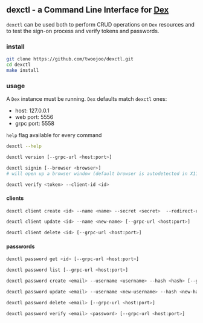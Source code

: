 ## dexctl - a Command Line Interface for [Dex](https://dexidp.io/)

`dexctl` can be used both to perform CRUD operations on `Dex` resources and to test the sign-on process and verify tokens and passwords.

### install

```bash
git clone https://github.com/twoojoo/dexctl.git
cd dexctl
make install
```

### usage

A `Dex` instance must be running. `Dex` defaults match `dexctl` ones:

- host: 127.0.0.1
- web port: 5556
- grpc port: 5558

`help` flag available for every command
```bash
dexctl --help
```

```bash
dexctl version [--grpc-url <host:port>]
```

```bash
dexctl signin [--browser <browser>]
# will open up a browser window (default browser is autodetected in X11)
```

```bash
dexctl verify <token> --client-id <id>
```

#### clients

```bash
dexctl client create <id> --name <name> --secret <secret>  --redirect-uris <uri1,uri2...> [--grpc-url <host:port>]
```

```bash
dexctl client update <id> --name <new-name> [--grpc-url <host:port>]
```

```bash
dexctl client delete <id> [--grpc-url <host:port>]
```

#### passwords

```bash
dexctl password get <id> [--grpc-url <host:port>]
```

```bash
dexctl password list [--grpc-url <host:port>]
```

```bash
dexctl password create <email> --username <username> --hash <hash> [--grpc-url <host:port>]
```

```bash
dexctl password update <email> --username <new-username> --hash <new-hash> [--grpc-url <host:port>]
```

```bash
dexctl password delete <email> [--grpc-url <host:port>]
```

```bash
dexctl password verify <email> <password> [--grpc-url <host:port>]
```
